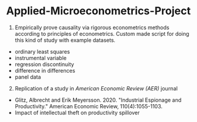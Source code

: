 # Applied-Microeconometrics-Project

1. Empirically prove causality via rigorous econometrics methods according to principles of econometrics. Custom made script for doing this kind of study with example datasets.
- ordinary least squares
- instrumental variable
- regression discontinuity
- difference in differences
- panel data

2. Replication of a study in *American Economic Review (AER)* journal
- Glitz, Albrecht and Erik Meyersson. 2020. "Industrial Espionage and Productivity." American Economic Review, 110(4):1055-1103.
- Impact of intellectual theft on productivity spillover
